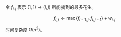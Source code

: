 令 $f_{i,j}$ 表示 $(1,1)\to(i,j)$ 所能摘到的最多花生。

$$
f_{i,j}\gets\max\{f_{i-1,j},f_{i,j-1}\}+w_{i,j}
$$

时间复杂度 $O(n^2)$。

